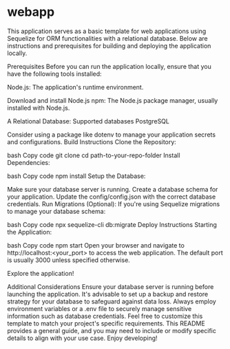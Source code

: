 # webapp




This application serves as a basic template for web applications using Sequelize for ORM functionalities with a relational database. Below are instructions and prerequisites for building and deploying the application locally.

Prerequisites
Before you can run the application locally, ensure that you have the following tools installed:

Node.js: The application's runtime environment.

Download and install Node.js
npm: The Node.js package manager, usually installed with Node.js.

A Relational Database: Supported databases  PostgreSQL


Consider using a package like dotenv to manage your application secrets and configurations.
Build Instructions
Clone the Repository:

bash
Copy code
git clone <your-repository-url>
cd path-to-your-repo-folder
Install Dependencies:

bash
Copy code
npm install
Setup the Database:

Make sure your database server is running.
Create a database schema for your application.
Update the config/config.json with the correct database credentials.
Run Migrations (Optional):
If you're using Sequelize migrations to manage your database schema:

bash
Copy code
npx sequelize-cli db:migrate
Deploy Instructions
Starting the Application:

bash
Copy code
npm start
Open your browser and navigate to http://localhost:<your_port> to access the web application. The default port is usually 3000 unless specified otherwise.

Explore the application!

Additional Considerations
Ensure your database server is running before launching the application.
It's advisable to set up a backup and restore strategy for your database to safeguard against data loss.
Always employ environment variables or a .env file to securely manage sensitive information such as database credentials.
Feel free to customize this template to match your project's specific requirements. This README provides a general guide, and you may need to include or modify specific details to align with your use case. Enjoy developing!